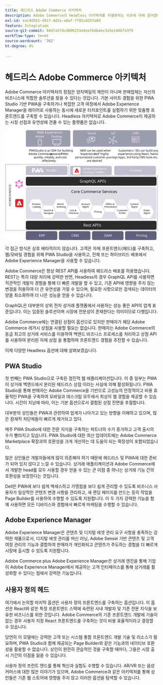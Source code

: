 ```yaml
---
title: 헤드리스 Adobe Commerce 아키텍처
description: Adobe Commerce의 Headless 아키텍처를 차별화하는 이유에 대해 알아봅니다.
exl-id: eac9d5b1-4917-4d2a-a8af-7f85c825fa0d
feature: Integration
source-git-commit: 94d7a57dcd006251e8eefbdb4ec3a5e140bf43f9
workflow-type: tm+mt
source-wordcount: '762'
ht-degree: 0%

---
```


# 헤드리스 Adobe Commerce 아키텍처

Adobe Commerce 아키텍처의 장점은 양자택일의 제안이 아니며 판매업체는 자신의 비즈니스에 적합한 솔루션을 찾을 수 있다는 것입니다. 기본 사이트 경험을 위한 PWA Studio 기반 PWA을 구축하거나 복잡한 고객 여정에서 Adobe Experience Manager을 레이어로 사용하는 동시에 새로운 터치포인트를 실험하기 위한 맞춤형 프론트엔드를 구축할 수 있습니다. Headless 아키텍처로 Adobe Commerce이 제공하는 시장 선점과 유연성에 견줄 수 있는 플랫폼은 없습니다.

![헤드리스 Adobe Commerce 상점 첫 화면 아키텍처를 보여 주는 다이어그램](../../../assets/playbooks/headless-storefront-architecture.svg)

각 접근 방식은 상호 배타적이지 않습니다. 고객은 자체 프론트엔드(헤드)를 구축하고, 웹/모바일 경험을 위해 PWA Studio을 사용하고, 전체 또는 하이브리드 배포에서 Adobe Experience Manager을 사용할 수 있습니다.

Adobe Commerce은 항상 REST API를 사용하여 헤드리스 배포를 허용했습니다. REST는 특히 대량 처리에 강력한 반면, Headless의 경우 GraphQL API를 사용하면 직관적인 개발자 경험을 통해 더 빠른 개발을 할 수 있고, 기존 API에 영향을 주지 않는 변경을 허용하여 더 큰 유연성을 가질 수 있으며, 필요한 사항으로만 검색되는 데이터의 양을 최소화하여 더 나은 성능을 얻을 수 있습니다.

GraphQL은 대부분의 상위 전자 상거래 플랫폼에서 사용하는 성능 좋은 API의 업계 표준입니다. 이는 입증된 솔루션이며 시장에 전문성이 존재한다는 의미이므로 다행입니다.

Adobe Commerce에는 연결된 상점이 옵션으로 있지만 판매자가 해당 Adobe Commerce 레거시 상점을 사용할 필요는 없습니다. 판매자는 Adobe Commerce의 동급 최고의 상거래 서비스를 이용하여 백엔드 비즈니스 프로세스를 처리하고 상점 API를 사용하여 분리된 자체 상점 을 통합하여 프론트엔드 경험을 추진할 수 있습니다.

이제 다양한 Headless 옵션에 대해 살펴보겠습니다.

## PWA Studio

첫 번째는 PWA Studio으로 구축된 점진적 웹 애플리케이션입니다. 이 중 일부는 PWA이 상거래 백엔드에서 분리된 헤드리스 상점 이라는 사실에 의해 활성화됩니다. PWA Studio을 통해 판매자는 Adobe Commerce을 기반으로 고성능의 안정적이고 비용 효율적인 PWA을 구축하여 모바일과 데스크탑 모두에서 최상의 웹 경험을 제공할 수 있습니다. 시간이 지남에 따라, 이는 기본 옵션으로서 결합된 상점 전면을 추월합니다.

대부분의 상인들은 PWA과 관련하여 업계가 나아가고 있는 방향을 이해하고 있으며, 많은 잠재적 차단제들이 빠르게 제거되고 있다.

매주 PWA Studio에 대한 전문 지식을 구축하는 파트너의 수가 증가하고 고객 출시의 수가 빨라지고 있습니다. PWA Studio에 대한 최신 업데이트에는 Adobe Commerce Marketplace 확장과의 호환성을 크게 개선하는 데 도움이 되는 확장성이 포함되었습니다.

많은 상인들은 개발자들에게 많이 의존해야 하기 때문에 헤드리스 및 PWA에 대한 준비가 되어 있지 않다고 느낄 수 있습니다. 상거래 애플리케이션과 Adobe Commerce에서 개발한 head를 모두 사용할 경우 얻을 수 있는 큰 이점 중 하나는 상거래 기능 간의 호환성을 보장한다는 것입니다.

Dell은 PWA에 보다 쉽게 액세스하고 가맹점을 보다 쉽게 관리할 수 있도록 비즈니스 사용자가 일상적인 콘텐츠 변경 사항을 관리하고, 새 랜딩 페이지를 만드는 등의 작업을 Page Builder를 사용하여 수행할 수 있도록 지원합니다. 이 두 가지 강력한 기능을 함께 사용하면 모든 디바이스와 경험에서 빠르게 마케팅을 수행할 수 있습니다.

## Adobe Experience Manager

Adobe Experience Manager은 콘텐츠 및 디지털 에셋 관리 요구 사항을 충족하는 강력한 제품으로서, 디지털 에셋 관리를 머신 러닝, Adobe Sensei 기반 콘텐츠 및 고객 여정 관리의 기능과 결합하여 판매자가 개인화되고 콘텐츠가 주도하는 경험을 더 빠르게 시장에 출시할 수 있도록 지원합니다.

Adobe Commerce plus Adobe Experience Manager은 상거래 엔진을 통해 기업이 Adobe Experience Manager에서 제공하는 고객 인터페이스를 통해 상거래를 활성화할 수 있다는 점에서 강력한 기능입니다.

## 사용자 정의 헤드

여기에서 논의할 마지막 옵션은 사용자 정의 프론트엔드를 구축하는 옵션입니다. 이 옵션은 React와 같은 특정 프론트엔드 스택에 숙련된 사내 개발자 및 기존 전문 지식을 보유한 비즈니스를 위한 것입니다. Adobe Commerce의 기존 프론트엔드 개발에 기술이 없는 경우 사용자 지정 React 프론트엔드를 구축하는 것이 비용 효율적이라고 결정할 수 있습니다.

당연히 이 모델에는 강력한 고객 또는 시스템 통합 프론트엔드 개발 기술 및 리소스가 필요하며, PWA Studio과 함께 제공되는 Page Builder와 같은 기능과의 네이티브 호환성을 활용할 수 없습니다. 상인이 완전히 관습적인 것을 구축할 때마다, 그들은 시장 출시 기간의 이점을 잃을 수 있습니다.

사용자 정의 프런트 엔드를 통해 혁신과 실험도 수행할 수 있습니다. AR/VR 또는 음성 커머스에 대한 많은 이야기가 있으며, Adobe Commerce과 같은 아키텍처를 통해 상인들은 기존 웹 스토어에 영향을 주지 않고 이러한 옵션을 탐색할 수 있습니다.
